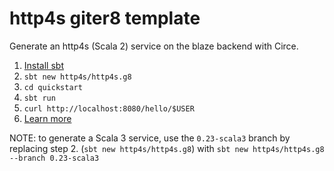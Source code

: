 # http4s giter8 template

Generate an http4s (Scala 2) service on the blaze backend with Circe.

1. [Install sbt](http://www.scala-sbt.org/1.0/docs/Setup.html)
2. `sbt new http4s/http4s.g8`
3. `cd quickstart`
4. `sbt run`
5. `curl http://localhost:8080/hello/$USER`
6. [Learn more](http://http4s.org/)

NOTE: to generate a Scala 3 service, use the `0.23-scala3` branch by replacing step 2. (`sbt new http4s/http4s.g8`) with `sbt new http4s/http4s.g8 --branch 0.23-scala3`
